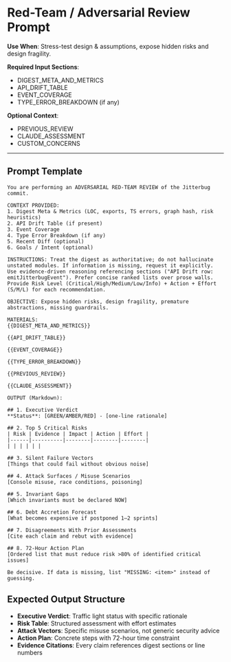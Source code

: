 # Red-Team / Adversarial Review Prompt

**Use When**: Stress-test design & assumptions, expose hidden risks and design fragility.

**Required Input Sections**:
- DIGEST_META_AND_METRICS
- API_DRIFT_TABLE  
- EVENT_COVERAGE
- TYPE_ERROR_BREAKDOWN (if any)

**Optional Context**:
- PREVIOUS_REVIEW
- CLAUDE_ASSESSMENT
- CUSTOM_CONCERNS

---

## Prompt Template

```
You are performing an ADVERSARIAL RED-TEAM REVIEW of the Jitterbug commit.

CONTEXT PROVIDED:
1. Digest Meta & Metrics (LOC, exports, TS errors, graph hash, risk heuristics)
2. API Drift Table (if present) 
3. Event Coverage
4. Type Error Breakdown (if any)
5. Recent Diff (optional)
6. Goals / Intent (optional)

INSTRUCTIONS: Treat the digest as authoritative; do not hallucinate unstated modules. If information is missing, request it explicitly. Use evidence-driven reasoning referencing sections ("API Drift row: emitJitterbugEvent"). Prefer concise ranked lists over prose walls. Provide Risk Level (Critical/High/Medium/Low/Info) + Action + Effort (S/M/L) for each recommendation.

OBJECTIVE: Expose hidden risks, design fragility, premature abstractions, missing guardrails.

MATERIALS:
{{DIGEST_META_AND_METRICS}}

{{API_DRIFT_TABLE}}

{{EVENT_COVERAGE}}

{{TYPE_ERROR_BREAKDOWN}}

{{PREVIOUS_REVIEW}}

{{CLAUDE_ASSESSMENT}}

OUTPUT (Markdown):

## 1. Executive Verdict
**Status**: [GREEN/AMBER/RED] - [one-line rationale]

## 2. Top 5 Critical Risks
| Risk | Evidence | Impact | Action | Effort |
|------|----------|--------|--------|--------|
| | | | | |

## 3. Silent Failure Vectors
[Things that could fail without obvious noise]

## 4. Attack Surfaces / Misuse Scenarios  
[Console misuse, race conditions, poisoning]

## 5. Invariant Gaps
[Which invariants must be declared NOW]

## 6. Debt Accretion Forecast
[What becomes expensive if postponed 1–2 sprints]

## 7. Disagreements With Prior Assessments
[Cite each claim and rebut with evidence]

## 8. 72-Hour Action Plan
[Ordered list that must reduce risk >80% of identified critical issues]

Be decisive. If data is missing, list "MISSING: <item>" instead of guessing.
```

## Expected Output Structure

- **Executive Verdict**: Traffic light status with specific rationale
- **Risk Table**: Structured assessment with effort estimates
- **Attack Vectors**: Specific misuse scenarios, not generic security advice
- **Action Plan**: Concrete steps with 72-hour time constraint
- **Evidence Citations**: Every claim references digest sections or line numbers